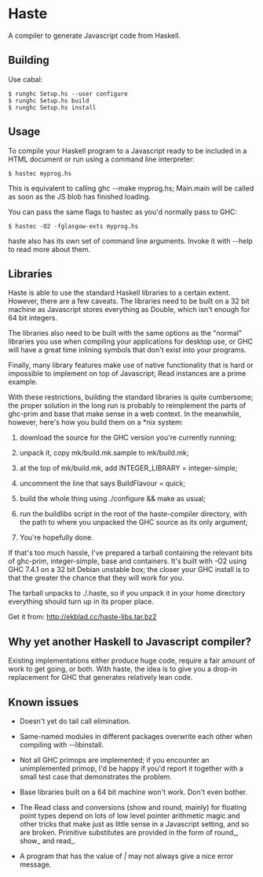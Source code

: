 Haste
=====

A compiler to generate Javascript code from Haskell.


Building
--------

Use cabal:

    $ runghc Setup.hs --user configure
    $ runghc Setup.hs build
    $ runghc Setup.hs install


Usage
-----

To compile your Haskell program to a Javascript ready to be included in a HTML
document or run using a command line interpreter:

    $ hastec myprog.hs

This is equivalent to calling ghc --make myprog.hs; Main.main will be called
as soon as the JS blob has finished loading.

You can pass the same flags to hastec as you'd normally pass to GHC:

    $ hastec -O2 -fglasgow-exts myprog.hs

haste also has its own set of command line arguments. Invoke it with --help to
read more about them.


Libraries
---------

Haste is able to use the standard Haskell libraries to a certain extent.
However, there are a few caveats. The libraries need to be built on a 32 bit
machine as Javascript stores everything as Double, which isn't enough for 64
bit integers.

The libraries also need to be built with the same options as
the "normal" libraries you use when compiling your applications for desktop
use, or GHC will have a great time inlining symbols that don't exist into
your programs.

Finally, many library features make use of native functionality that is hard
or impossible to implement on top of Javascript; Read instances are a prime
example.

With these restrictions, building the standard libraries is quite cumbersome;
the proper solution in the long run is probably to reimplement the parts of
ghc-prim and base that make sense in a web context. In the meanwhile, however,
here's how you build them on a *nix system:

1. download the source for the GHC version you're currently running;

2. unpack it, copy mk/build.mk.sample to mk/build.mk;

3. at the top of mk/build.mk, add INTEGER_LIBRARY = integer-simple;

4. uncomment the line that says BuildFlavour = quick;

5. build the whole thing using ./configure && make as usual;

6. run the buildlibs script in the root of the haste-compiler directory, with
   the path to where you unpacked the GHC source as its only argument;

7. You're hopefully done.

If that's too much hassle, I've prepared a tarball containing the relevant
bits of ghc-prim, integer-simple, base and containers. It's built with -O2
using GHC 7.4.1 on a 32 bit Debian unstable box; the closer your GHC install
is to that the greater the chance that they will work for you.

The tarball unpacks to ./.haste, so if you unpack it in your home directory
everything should turn up in its proper place.

Get it from: http://ekblad.cc/haste-libs.tar.bz2


Why yet another Haskell to Javascript compiler?
-----------------------------------------------

Existing implementations either produce huge code, require a fair amount of
work to get going, or both. With haste, the idea is to give you a drop-in
replacement for GHC that generates relatively lean code.


Known issues
------------

* Doesn't yet do tail call elimination.

* Same-named modules in different packages overwrite each other when compiling
  with --libinstall.

* Not all GHC primops are implemented; if you encounter an unimplemented
  primop, I'd be happy if you'd report it together with a small test case that
  demonstrates the problem.

* Base libraries built on a 64 bit machine won't work. Don't even bother.

* The Read class and conversions (show and round, mainly) for floating point
  types depend on lots of low level pointer arithmetic magic and other tricks
  that make just as little sense in a Javascript setting, and so are broken.
  Primitive substitutes are provided in the form of round_, show_ and read_.

* A program that has the value of _|_ may not always give a nice error
  message.
